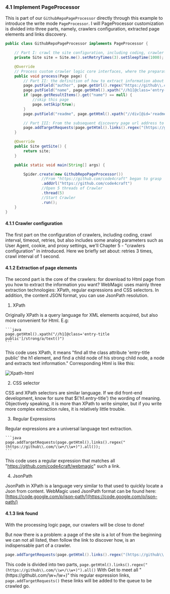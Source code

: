 ### 4.1 Implement PageProcessor

This is part of our `GithubRepoPageProcessor` directly through this example to introduce the write mode `PageProcessor`. I will PageProcessor customization is divided into three parts, namely, crawlers configuration, extracted page elements and links discovery.

```java
public class GithubRepoPageProcessor implements PageProcessor {

    // Part I: crawl the site configuration, including coding, crawler space, retries, etc.
    private Site site = Site.me().setRetryTimes(3).setSleepTime(1000);

    @Override
    // Process custom crawler logic core interfaces, where the preparation of extraction logic
    public void process(Page page) {
        // Part II: the definition of how to extract information about the page, and preserved
        page.putField("author", page.getUrl().regex("https://github\\.com/(\\w+)/.*").toString());
        page.putField("name", page.getHtml().xpath("//h1[@class='entry-title public']/strong/a/text()").toString());
        if (page.getResultItems().get("name") == null) {
            //skip this page
            page.setSkip(true);
        }
        page.putField("readme", page.getHtml().xpath("//div[@id='readme']/tidyText()"));

        // Part III: From the subsequent discovery page url address to crawler
        page.addTargetRequests(page.getHtml().links().regex("(https://github\\.com/\\w+/\\w+)").all());
    }

    @Override
    public Site getSite() {
        return site;
    }

    public static void main(String[] args) {

        Spider.create(new GithubRepoPageProcessor())
                //From "https://github.com/code4craft" began to grasp
                .addUrl("https://github.com/code4craft")
                //Open 5 threads of Crawler
                .thread(5)
                //Start Crawler
                .run();
    }
}
```

#### 4.1.1 Crawler configuration

The first part on the configuration of crawlers, including coding, crawl interval, timeout, retries, but also includes some analog parameters such as User Agent, cookie, and proxy settings, we'll Chapter 5 - "crawlers configuration" in introduced. Here we briefly set about: retries 3 times, crawl interval of 1 second.

#### 4.1.2 Extraction of page elements

The second part is the core of the crawlers: for download to Html page from you how to extract the information you want? WebMagic uses mainly three extraction technologies: XPath, regular expressions and CSS selectors. In addition, the content JSON format, you can use JsonPath resolution.

1. XPath

  Originally XPath is a query language for XML elements acquired, but also more convenient for Html. E.g:

	```java
	page.getHtml().xpath("//h1[@class='entry-title public']/strong/a/text()")
	```

  This code uses XPath, it means "find all the class attribute 'entry-title public' the h1 element, and find a child node of his strong child node, a node and extracts text information."
Corresponding Html is like this:

  ![Xpath-html](http://webmagic.qiniudn.com/oscimages/104607_Aqq8_190591.png)

2. CSS selector

  CSS and XPath selectors are similar language. If we did front-end development, know for sure that $('h1.entry-title') the wording of meaning. Objectively speaking, it is more than XPath to write simpler, but if you write more complex extraction rules, it is relatively little trouble.

3. Regular Expressions

  Regular expressions are a universal language text extraction.

	```java
	page.addTargetRequests(page.getHtml().links().regex("(https://github\\.com/\\w+/\\w+)").all());
	```

  This code uses a regular expression that matches all "https://github.com/code4craft/webmagic" such a link.

4. JsonPath

  JsonPath in XPath is a language very similar to that used to quickly locate a Json from content. WebMagic used JsonPath format can be found here: [https://code.google.com/p/json-path/](https://code.google.com/p/json-path/)

#### 4.1.3 link found

With the processing logic page, our crawlers will be close to done!

But now there is a problem: a page of the site is a lot of from the beginning we can not all listed, then follow the link to discover how, is an indispensable part of a crawler.

```java
page.addTargetRequests(page.getHtml().links().regex("(https://github\\.com/\\w+/\\w+)").all());
```

This code is divided into two parts, `page.getHtml().links().regex("(https://github\\.com/\\w+/\\w+)").all()` With Get to meet all "(https://github\\.com/\\w+/\\w+)" this regular expression links, `page.addTargetRequests()` these links will be added to the queue to be crawled go.
